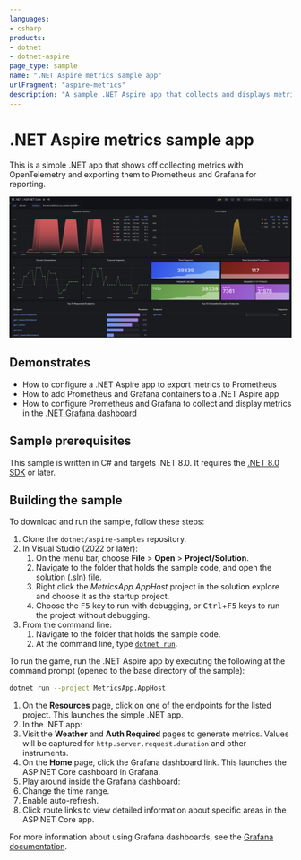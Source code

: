 ```yaml
---
languages:
- csharp
products:
- dotnet
- dotnet-aspire
page_type: sample
name: ".NET Aspire metrics sample app"
urlFragment: "aspire-metrics"
description: "A sample .NET Aspire app that collects and displays metrics using Prometheus and Grafana."
---
```


# .NET Aspire metrics sample app

This is a simple .NET app that shows off collecting metrics with OpenTelemetry and exporting them to Prometheus and Grafana for reporting.

![Screenshot of the ASP.NET Core Grafana dashboard](./images/dashboard-screenshot.png)

## Demonstrates

- How to configure a .NET Aspire app to export metrics to Prometheus
- How to add Prometheus and Grafana containers to a .NET Aspire app
- How to configure Prometheus and Grafana to collect and display metrics in the [.NET Grafana dashboard](https://aka.ms/dotnet/grafana-source)

## Sample prerequisites

This sample is written in C# and targets .NET 8.0. It requires the [.NET 8.0 SDK](https://dotnet.microsoft.com/download/dotnet/8.0) or later.

## Building the sample

To download and run the sample, follow these steps:

1. Clone the `dotnet/aspire-samples` repository.
2. In Visual Studio (2022 or later):
    1. On the menu bar, choose **File** > **Open** > **Project/Solution**.
    2. Navigate to the folder that holds the sample code, and open the solution (.sln) file.
    3. Right click the _MetricsApp.AppHost_ project in the solution explore and choose it as the startup project.
    4. Choose the <kbd>F5</kbd> key to run with debugging, or <kbd>Ctrl</kbd>+<kbd>F5</kbd> keys to run the project without debugging.
3. From the command line:
   1. Navigate to the folder that holds the sample code.
   2. At the command line, type [`dotnet run`](https://docs.microsoft.com/dotnet/core/tools/dotnet-run).

To run the game, run the .NET Aspire app by executing the following at the command prompt (opened to the base directory of the sample):

``` bash
dotnet run --project MetricsApp.AppHost
```

1. On the **Resources** page, click on one of the endpoints for the listed project. This launches the simple .NET app.
2. In the .NET app:
  1. Visit the **Weather** and **Auth Required** pages to generate metrics. Values will be captured for `http.server.request.duration` and other instruments.
  2. On the **Home** page, click the Grafana dashboard link. This launches the ASP.NET Core dashboard in Grafana.
3. Play around inside the Grafana dashboard:
  1. Change the time range.
  2. Enable auto-refresh.
  3. Click route links to view detailed information about specific areas in the ASP.NET Core app.

For more information about using Grafana dashboards, see the [Grafana documentation](https://grafana.com/docs/grafana/latest/dashboards/use-dashboards/).

